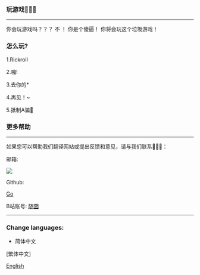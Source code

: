 ### 玩游戏🐧🐧🐧
_____

你会玩游戏吗？？？ 不 ！ 你是个傻逼！ 你将会玩这个垃圾游戏！

### 怎么玩?
1.Rickroll

2.嘣!

3.去你的*

4.再见！~

5.抵制A骗🔞

### 更多帮助
______
如果您可以帮助我们翻译网站或提出反馈和意见，请与我们联系🌝🌝🌝：

邮箱:

<a href="mailto:%73%75%69%5F%62%69%6C%69%40%68%6F%74%6D%61%69%6C%2E%63%6F%6D">
<img border="0" src="https://camo.githubusercontent.com/ecb0c14cd66eeec3e49014e13271901498b3e41d2b89d75583b941625f3a01b0/68747470733a2f2f6d61696c2e7a68616f78692e6e65742f696d616765732f63616368652f3168306c34326162756b726d3430366166376c396e617176726a2e706e673f39323739" />
</a>

Github:

[Go](https://github.com/he21o/Play-Game)

B站账号:
[随囧](http://did.red/gUJhdp)
______

### Change languages:
- 简体中文

[繁体中文]

[English](https://u.duurl.top/index.html/Eng)
